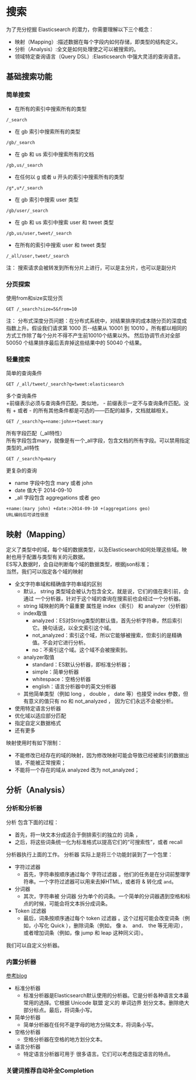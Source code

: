 # 搜索

为了充分挖掘 Elasticsearch 的潜力，你需要理解以下三个概念：

* 映射（Mapping）:描述数据在每个字段内如何存储，即类型的结构定义。
* 分析（Analysis）:全文是如何处理使之可以被搜索的。
* 领域特定查询语言（Query DSL）:Elasticsearch 中强大灵活的查询语言。

## 基础搜索功能

### 简单搜索

* 在所有的索引中搜索所有的类型

```
/_search
```

* 在 gb 索引中搜索所有的类型

```
/gb/_search
```

* 在 gb 和 us 索引中搜索所有的文档

```
/gb,us/_search
```

* 在任何以 g 或者 u 开头的索引中搜索所有的类型

```
/g*,u*/_search
```

* 在 gb 索引中搜索 user 类型

```
/gb/user/_search
```

* 在 gb 和 us 索引中搜索 user 和 tweet 类型

```
/gb,us/user,tweet/_search
```

* 在所有的索引中搜索 user 和 tweet 类型

```
/_all/user,tweet/_search
```

注： 搜索请求会被转发到所有分片上进行，可以是主分片，也可以是副分片

### 分页探索

使用from和size实现分页
```
GET /_search?size=5&from=10
```

注： 分布式深度分页问题：在分布式系统中，对结果排序的成本随分页的深度成指数上升。假设我们请求第 1000 页--结果从 10001 到 10010 。所有都以相同的方式工作除了每个分片不得不产生前10010个结果以外。 然后协调节点对全部 50050 个结果排序最后丢弃掉这些结果中的 50040 个结果。

### 轻量搜索

简单的查询条件
```
GET /_all/tweet/_search?q=tweet:elasticsearch
```

多个查询条件  
+前缀表示必须与查询条件匹配。类似地， - 前缀表示一定不与查询条件匹配。没有 + 或者 - 的所有其他条件都是可选的——匹配的越多，文档就越相关。
```
GET /_search?q=+name:john++tweet:mary
```

所有字段匹配（\_all特性）  
所有字段包含mary，就像是有一个\_all字段，包含文档的所有字段。可以禁用指定类型的\_all特性
```
GET /_search?q=mary
```

更复杂的查询  

* name 字段中包含 mary 或者 john
* date 值大于 2014-09-10
* \_all 字段包含 aggregations 或者 geo

```
+name:(mary john) +date:>2014-09-10 +(aggregations geo)
URL编码后可读性很差
```

## 映射（Mapping）
定义了类型中的域，每个域的数据类型，以及Elasticsearch如何处理这些域。映射也用于配置与类型有关的元数据。  
ES写入数据时，会自动判断每个域的数据类型，根据json标准；  
当然，我们可以指定各个域的映射  

* 全文字符串域和精确值字符串域的区别
	* 默认， string 类型域会被认为包含全文。就是说，它们的值在索引前，会通过 一个分析器，针对于这个域的查询在搜索前也会经过一个分析器。
	* string 域映射的两个最重要 属性是 index（索引） 和 analyzer（分析器）
	* index取值
		* analyzed：ES对String类型的默认值，首先分析字符串，然后索引它。换句话说，以全文索引这个域。
		* not_analyzed：索引这个域，所以它能够被搜索，但索引的是精确值。不会对它进行分析。
		* no：不索引这个域。这个域不会被搜索到。
	* analyzer取值
		* standard：ES默认分析器，即标准分析器；
		* simple：简单分析器
		* whitespace：空格分析器
		* english：语言分析器中的英文分析器
	* 其他简单类型（例如 long ， double ， date 等）也接受 index 参数，但有意义的值只有 no 和 not_analyzed ， 因为它们永远不会被分析。
* 使用特定语言分析器
* 优化域以适应部分匹配
* 指定自定义数据格式
* 还有更多

映射使用时有如下限制：
* 不能修改已经存在的域的映射，因为修改映射可能会导致已经被索引的数据出错，不能被正常搜索；
* 不能将一个存在的域从 analyzed 改为 not_analyzed；

## 分析（Analysis）
### 分析和分析器
分析 包含下面的过程：

* 首先，将一块文本分成适合于倒排索引的独立的 词条 ，
* 之后，将这些词条统一化为标准格式以提高它们的“可搜索性”，或者 recall

分析器执行上面的工作。 分析器 实际上是将三个功能封装到了一个包里：

* 字符过滤器
	* 首先，字符串按顺序通过每个 字符过滤器 。他们的任务是在分词前整理字符串。一个字符过滤器可以用来去掉HTML，或者将 & 转化成 `and`。
* 分词器
	* 其次，字符串被 分词器 分为单个的词条。一个简单的分词器遇到空格和标点的时候，可能会将文本拆分成词条。
* Token 过滤器
	* 最后，词条按顺序通过每个 token 过滤器 。这个过程可能会改变词条（例如，小写化 Quick ），删除词条（例如， 像 a`， `and`， `the 等无用词），或者增加词条（例如，像 jump 和 leap 这种同义词）。

我们可以自定义分析器。

### 内置分析器
[参考blog](https://www.cnblogs.com/qdhxhz/p/11585639.html)

* 标准分析器
	* 标准分析器是Elasticsearch默认使用的分析器。它是分析各种语言文本最常用的选择。它根据 Unicode 联盟 定义的 单词边界 划分文本。删除绝大部分标点。最后，将词条小写。
* 简单分析器
	* 简单分析器在任何不是字母的地方分隔文本，将词条小写。
* 空格分析器
	* 空格分析器在空格的地方划分文本。
* 语言分析器
	* 特定语言分析器可用于 很多语言。它们可以考虑指定语言的特点。

### 关键词推荐自动补全Completion